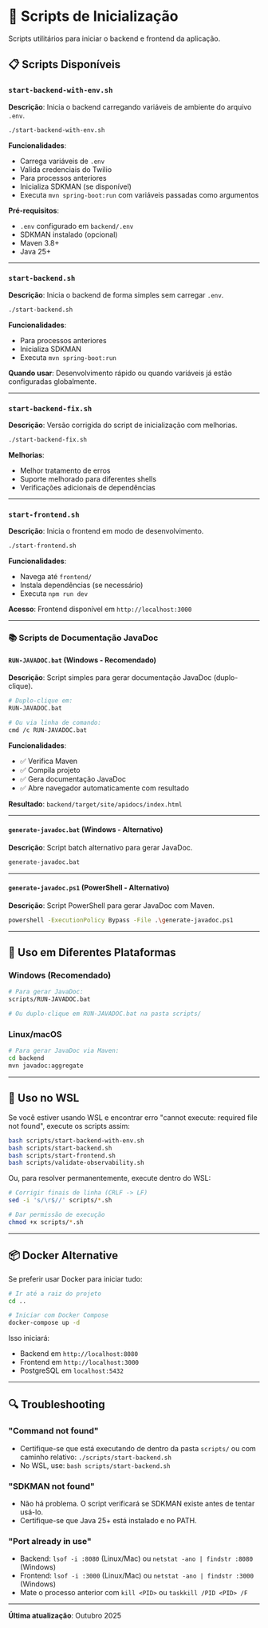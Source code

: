 # 🔧 Scripts de Inicialização

Scripts utilitários para iniciar o backend e frontend da aplicação.

## 📋 Scripts Disponíveis

### `start-backend-with-env.sh`
**Descrição**: Inicia o backend carregando variáveis de ambiente do arquivo `.env`.

```bash
./start-backend-with-env.sh
```

**Funcionalidades**:
- Carrega variáveis de `.env`
- Valida credenciais do Twilio
- Para processos anteriores
- Inicializa SDKMAN (se disponível)
- Executa `mvn spring-boot:run` com variáveis passadas como argumentos

**Pré-requisitos**:
- `.env` configurado em `backend/.env`
- SDKMAN instalado (opcional)
- Maven 3.8+
- Java 25+

---

### `start-backend.sh`
**Descrição**: Inicia o backend de forma simples sem carregar `.env`.

```bash
./start-backend.sh
```

**Funcionalidades**:
- Para processos anteriores
- Inicializa SDKMAN
- Executa `mvn spring-boot:run`

**Quando usar**: Desenvolvimento rápido ou quando variáveis já estão configuradas globalmente.

---

### `start-backend-fix.sh`
**Descrição**: Versão corrigida do script de inicialização com melhorias.

```bash
./start-backend-fix.sh
```

**Melhorias**:
- Melhor tratamento de erros
- Suporte melhorado para diferentes shells
- Verificações adicionais de dependências

---

### `start-frontend.sh`
**Descrição**: Inicia o frontend em modo de desenvolvimento.

```bash
./start-frontend.sh
```

**Funcionalidades**:
- Navega até `frontend/`
- Instala dependências (se necessário)
- Executa `npm run dev`

**Acesso**: Frontend disponível em `http://localhost:3000`

---

### 📚 Scripts de Documentação JavaDoc

#### `RUN-JAVADOC.bat` (Windows - Recomendado)
**Descrição**: Script simples para gerar documentação JavaDoc (duplo-clique).

```bash
# Duplo-clique em:
RUN-JAVADOC.bat

# Ou via linha de comando:
cmd /c RUN-JAVADOC.bat
```

**Funcionalidades**:
- ✅ Verifica Maven
- ✅ Compila projeto
- ✅ Gera documentação JavaDoc
- ✅ Abre navegador automaticamente com resultado

**Resultado**: `backend/target/site/apidocs/index.html`

---

#### `generate-javadoc.bat` (Windows - Alternativo)
**Descrição**: Script batch alternativo para gerar JavaDoc.

```bash
generate-javadoc.bat
```

---

#### `generate-javadoc.ps1` (PowerShell - Alternativo)
**Descrição**: Script PowerShell para gerar JavaDoc com Maven.

```bash
powershell -ExecutionPolicy Bypass -File .\generate-javadoc.ps1
```

---

## 🚀 Uso em Diferentes Plataformas

### Windows (Recomendado)
```bash
# Para gerar JavaDoc:
scripts/RUN-JAVADOC.bat

# Ou duplo-clique em RUN-JAVADOC.bat na pasta scripts/
```

### Linux/macOS
```bash
# Para gerar JavaDoc via Maven:
cd backend
mvn javadoc:aggregate
```

---

## 🐧 Uso no WSL

Se você estiver usando WSL e encontrar erro "cannot execute: required file not found", execute os scripts assim:

```bash
bash scripts/start-backend-with-env.sh
bash scripts/start-backend.sh
bash scripts/start-frontend.sh
bash scripts/validate-observability.sh
```

Ou, para resolver permanentemente, execute dentro do WSL:

```bash
# Corrigir finais de linha (CRLF -> LF)
sed -i 's/\r$//' scripts/*.sh

# Dar permissão de execução
chmod +x scripts/*.sh
```

---

## 📦 Docker Alternative

Se preferir usar Docker para iniciar tudo:

```bash
# Ir até a raiz do projeto
cd ..

# Iniciar com Docker Compose
docker-compose up -d
```

Isso iniciará:
- Backend em `http://localhost:8080`
- Frontend em `http://localhost:3000`
- PostgreSQL em `localhost:5432`

---

## 🔍 Troubleshooting

### "Command not found"
- Certifique-se que está executando de dentro da pasta `scripts/` ou com caminho relativo: `./scripts/start-backend.sh`
- No WSL, use: `bash scripts/start-backend.sh`

### "SDKMAN not found"
- Não há problema. O script verificará se SDKMAN existe antes de tentar usá-lo.
- Certifique-se que Java 25+ está instalado e no PATH.

### "Port already in use"
- Backend: `lsof -i :8080` (Linux/Mac) ou `netstat -ano | findstr :8080` (Windows)
- Frontend: `lsof -i :3000` (Linux/Mac) ou `netstat -ano | findstr :3000` (Windows)
- Mate o processo anterior com `kill <PID>` ou `taskkill /PID <PID> /F`

---

**Última atualização**: Outubro 2025
